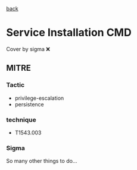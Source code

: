 [back](../index.md)
# Service Installation CMD
Cover by sigma :x: 

## MITRE
### Tactic
  - privilege-escalation
  - persistence

### technique
  - T1543.003

### Sigma

 So many other things to do...